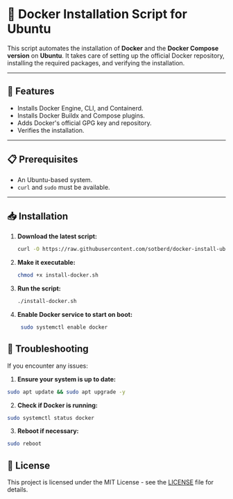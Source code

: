 # 🐳 Docker Installation Script for Ubuntu

This script automates the installation of **Docker** and the **Docker Compose** **version** on **Ubuntu**. It takes care of setting up the official Docker repository, installing the required packages, and verifying the installation.

---

## 🚀 Features

- Installs Docker Engine, CLI, and Containerd.
- Installs Docker Buildx and Compose plugins.
- Adds Docker's official GPG key and repository.
- Verifies the installation.

---

## 📋 Prerequisites

- An Ubuntu-based system.
- `curl` and `sudo` must be available.

---

## 📥 Installation

1. **Download the latest script:**

   ```bash
   curl -O https://raw.githubusercontent.com/sotberd/docker-install-ubuntu/main/scripts/install-docker.sh
   ```

2. **Make it executable:**

   ```bash
   chmod +x install-docker.sh
   ```

3. **Run the script:**
   ```bash
   ./install-docker.sh
   ```
4. **Enable Docker service to start on boot:**
   ```bash
    sudo systemctl enable docker
   ```

## 🛑 Troubleshooting

If you encounter any issues:

1. **Ensure your system is up to date:**

```bash
sudo apt update && sudo apt upgrade -y
```

2. **Check if Docker is running:**

```bash
sudo systemctl status docker
```

3. **Reboot if necessary:**

```bash
sudo reboot
```

## 📜 License

This project is licensed under the MIT License - see the [LICENSE](LICENSE) file for details.
